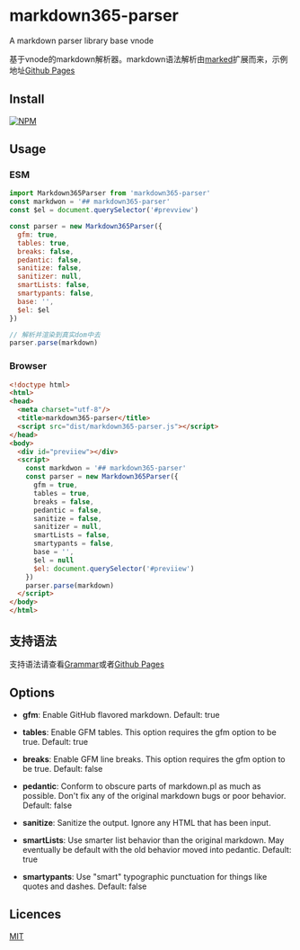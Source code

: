 # markdown365-parser
A markdown parser library base vnode

基于vnode的markdown解析器。markdown语法解析由[marked](https://github.com/chjj/marked)扩展而来，示例地址[Github Pages](https://markdown365.github.io/markdown365-parser/)

## Install

[![NPM](https://nodei.co/npm/markdown365-parser.png?downloads=true&downloadRank=true&stars=true)](https://nodei.co/npm/markdown365-parser/)

## Usage

### ESM
```js
import Markdown365Parser from 'markdown365-parser'
const markdwon = '## markdown365-parser'
const $el = document.querySelector('#prevview')

const parser = new Markdown365Parser({
  gfm: true,
  tables: true,
  breaks: false,
  pedantic: false,
  sanitize: false,
  sanitizer: null,
  smartLists: false,
  smartypants: false,
  base: '',
  $el: $el
})

// 解析并渲染到真实dom中去
parser.parse(markdown)
```

### Browser
```html
<!doctype html>
<html>
<head>
  <meta charset="utf-8"/>
  <title>markdown365-parser</title>
  <script src="dist/markdown365-parser.js"></script>
</head>
<body>
  <div id="previiew"></div>
  <script>
    const markdwon = '## markdown365-parser'
    const parser = new Markdown365Parser({
      gfm = true,
      tables = true,
      breaks = false,
      pedantic = false,
      sanitize = false,
      sanitizer = null,
      smartLists = false,
      smartypants = false,
      base = '',
      $el = null
      $el: document.querySelector('#previiew')
    })
    parser.parse(markdown)
  </script>
</body>
</html>
```

## 支持语法

支持语法请查看[Grammar](./Grammar.md)或者[Github Pages](https://markdown365.github.io/markdown365-parser/)


## Options

* **gfm**: Enable GitHub flavored markdown. Default: true

* **tables**: Enable GFM tables. This option requires the gfm option to be true. Default: true

* **breaks**: Enable GFM line breaks. This option requires the gfm option to be true. Default: false

* **pedantic**: Conform to obscure parts of markdown.pl as much as possible. Don't fix any of the original markdown bugs or poor behavior. Default: false

* **sanitize**: Sanitize the output. Ignore any HTML that has been input.

* **smartLists**: Use smarter list behavior than the original markdown. May eventually be default with the old behavior moved into pedantic. Default: true

* **smartypants**: Use "smart" typographic punctuation for things like quotes and dashes. Default: false

## Licences

[MIT](./LICENSE)
